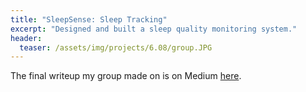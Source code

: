 ```yaml
---
title: "SleepSense: Sleep Tracking"
excerpt: "Designed and built a sleep quality monitoring system."
header:
  teaser: /assets/img/projects/6.08/group.JPG
---
```

The final writeup my group made on is on Medium [here](https://medium.com/@Yichabod/the-difficulty-with-tracking-sleep-4dffbed6bbab).

